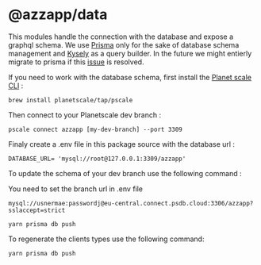 # @azzapp/data

This modules handle the connection with the database and expose a graphql schema.
We use [Prisma](https://www.prisma.io/) only for the sake of database schema management
and [Kysely](https://github.com/koskimas/kysely) as a query builder.
In the future we might entierly migrate to prisma if this [issue](https://github.com/prisma/prisma/issues/15265) is resolved.

If you need to work with the database schema, first install the [Planet scale CLI](https://planetscale.com/features/cli) : 
```
brew install planetscale/tap/pscale
```

Then connect to your Planetscale dev branch : 
```
pscale connect azzapp [my-dev-branch] --port 3309
```

Finaly create a .env file in this package source with the database url : 
```env
DATABASE_URL= 'mysql://root@127.0.0.1:3309/azzapp'
```

To update the schema of your dev branch use the following command : 

You need to set the branch url in .env file
```
mysql://usnermae:passwordj@eu-central.connect.psdb.cloud:3306/azzapp?sslaccept=strict
```

```
yarn prisma db push 
```

To regenerate the clients types use the following command: 

```
yarn prisma db push 
```